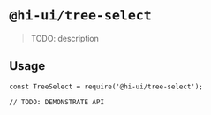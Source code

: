 # `@hi-ui/tree-select`

> TODO: description

## Usage

```
const TreeSelect = require('@hi-ui/tree-select');

// TODO: DEMONSTRATE API
```
